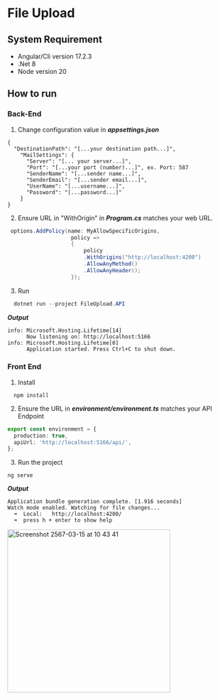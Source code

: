 # File Upload

## System Requirement
- Angular/Cli version 17.2.3
- .Net 8
- Node version 20

## How to run 
### Back-End
1. Change configuration value in ***appsettings.json***
```jsonc
{
  "DestinationPath": "[...your destination path...]",
    "MailSettings": {
      "Server": "[... your server...]",
      "Port": "[...your port (number)...]", ex. Port: 587
      "SenderName": "[...sender name...]",
      "SenderEmail": "[...sender email...]",
      "UserName": "[...username...]",
      "Password": "[...password...]"
    }
}
```
2. Ensure URL in "WithOrigin" in ***Program.cs***  matches your web URL.
```cs
 options.AddPolicy(name: MyAllowSpecificOrigins,
                    policy =>
                    {
                        policy
                        .WithOrigins("http://localhost:4200")
                        .AllowAnyMethod()
                        .AllowAnyHeader();
                    });
```

3. Run
```cs
  dotnet run --project FileUpload.API
```
***Output***
```
info: Microsoft.Hosting.Lifetime[14]
      Now listening on: http://localhost:5166
info: Microsoft.Hosting.Lifetime[0]
      Application started. Press Ctrl+C to shut down.
```

### Front End
1. Install
```node
  npm install
```
2. Ensure the URL in ***environment/environment.ts*** matches your API Endpoint
```ts
export const environment = {
  production: true,
  apiUrl: 'http://localhost:5166/api/',
};

```
3. Run the project
```node
ng serve
```
***Output***
```
Application bundle generation complete. [1.916 seconds]
Watch mode enabled. Watching for file changes...
  ➜  Local:   http://localhost:4200/
  ➜  press h + enter to show help
```
<img width="367" alt="Screenshot 2567-03-15 at 10 43 41" src="https://github.com/saridpong/Assignment/assets/1690456/3d028274-0f76-49de-9745-5ff4f7467191">

